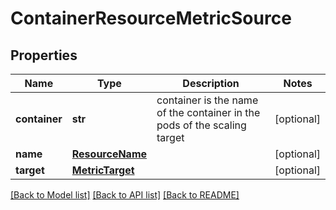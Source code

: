 # ContainerResourceMetricSource

## Properties
Name | Type | Description | Notes
------------ | ------------- | ------------- | -------------
**container** | **str** | container is the name of the container in the pods of the scaling target | [optional] 
**name** | [**ResourceName**](ResourceName.md) |  | [optional] 
**target** | [**MetricTarget**](MetricTarget.md) |  | [optional] 

[[Back to Model list]](../README.md#documentation-for-models) [[Back to API list]](../README.md#documentation-for-api-endpoints) [[Back to README]](../README.md)


